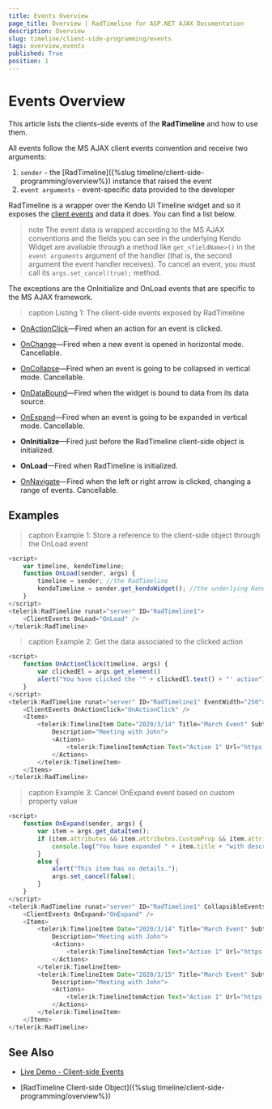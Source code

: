 ```yaml
---
title: Events Overview
page_title: Overview | RadTimeline for ASP.NET AJAX Documentation
description: Overview
slug: timeline/client-side-programming/events
tags: overview,events
published: True
position: 1
---
```


# Events Overview

This article lists the clients-side events of the **RadTimeline** and how to use them.

All events follow the MS AJAX client events convention and receive two arguments:

1. `sender` - the [RadTimeline]({%slug timeline/client-side-programming/overview%}) instance that raised the event
1. `event arguments` - event-specific data provided to the developer

RadTimeline is a wrapper over the Kendo UI Timeline widget and so it exposes the [client events](https://docs.telerik.com/kendo-ui/api/javascript/ui/timeline#events) and data it does. You can find a list below.

>note The event data is wrapped according to the MS AJAX conventions and the fields you can see in the underlying Kendo Widget are avaliable through a method like `get_<fieldName>()` in the `event arguments` argument of the handler (that is, the second argument the event handler receives). To cancel an event, you must call its `args.set_cancel(true);` method.

The exceptions are the OnInitialize and OnLoad events that are specific to the MS AJAX framework.

>caption Listing 1: The client-side events exposed by RadTimeline

* [OnActionClick](https://docs.telerik.com/kendo-ui/api/javascript/ui/timeline/events/actionclick)—Fired when an action for an event is clicked.

* [OnChange](https://docs.telerik.com/kendo-ui/api/javascript/ui/timeline/events/change)—Fired when a new event is opened in horizontal mode. Cancellable.

* [OnCollapse](https://docs.telerik.com/kendo-ui/api/javascript/ui/timeline/events/collapse)—Fired when an event is going to be collapsed in vertical mode. Cancellable.

* [OnDataBound](https://docs.telerik.com/kendo-ui/api/javascript/ui/timeline/events/databound)—Fired when the widget is bound to data from its data source.

* [OnExpand](https://docs.telerik.com/kendo-ui/api/javascript/ui/timeline/events/expand)—Fired when an event is going to be expanded in vertical mode. Cancellable.

* **OnInitialize**—Fired just before the RadTimeline client-side object is initialized.

* **OnLoad**—Fired when RadTimeline is initialized.

* [OnNavigate](https://docs.telerik.com/kendo-ui/api/javascript/ui/timeline/events/open)—Fired when the left or right arrow is clicked, changing a range of events. Cancellable.


## Examples

>caption Example 1: Store a reference to the client-side object through the OnLoad event

````JavaScript
<script>
    var timeline, kendoTimeline;
    function OnLoad(sender, args) {
        timeline = sender; //the RadTimeline
        kendoTimeline = sender.get_kendoWidget(); //the underlying Kendo Timeline
    }
</script>
<telerik:RadTimeline runat="server" ID="RadTimeline1">
    <ClientEvents OnLoad="OnLoad" />
</telerik:RadTimeline>
````

>caption Example 2: Get the data associated to the clicked action

````JavaScript
<script>
    function OnActionClick(timeline, args) {
        var clickedEl = args.get_element()
        alert("You have clicked the '" + clickedEl.text() + "' action");
    }
</script>
<telerik:RadTimeline runat="server" ID="RadTimeline1" EventWidth="250">
    <ClientEvents OnActionClick="OnActionClick" />
    <Items>
        <telerik:TimelineItem Date="2020/3/14" Title="March Event" Subtitle="14 March 2020" CustomProp="expandable"
            Description="Meeting with John">
            <Actions>
                <telerik:TimelineItemAction Text="Action 1" Url="https://google.com/search?q=action1" />
            </Actions>
        </telerik:TimelineItem>
    </Items>
</telerik:RadTimeline>
````

>caption Example 3: Cancel OnExpand event based on custom property value

````JavaScript
<script>
    function OnExpand(sender, args) {
        var item = args.get_dataItem();
        if (item.attributes && item.attributes.CustomProp && item.attributes.CustomProp == "expandable") {
            console.log("You have expanded " + item.title + "with description: " + item.description);
        }
        else {
            alert("This item has no details.");
            args.set_cancel(false);
        }
    }
</script>
<telerik:RadTimeline runat="server" ID="RadTimeline1" CollapsibleEvents="true" EventWidth="250">
    <ClientEvents OnExpand="OnExpand" />
    <Items>
        <telerik:TimelineItem Date="2020/3/14" Title="March Event" Subtitle="14 March 2020" CustomProp="expandable"
            Description="Meeting with John">
            <Actions>
                <telerik:TimelineItemAction Text="Action 1" Url="https://google.com/search?q=action1" />
            </Actions>
        </telerik:TimelineItem>
        <telerik:TimelineItem Date="2020/3/15" Title="March Event" Subtitle="15 March 2020"
            Description="Meeting with John">
            <Actions>
                <telerik:TimelineItemAction Text="Action 1" Url="https://google.com/search?q=action1" />
            </Actions>
        </telerik:TimelineItem>
    </Items>
</telerik:RadTimeline>
````


## See Also

* [Live Demo - Client-side Events](https://demos.telerik.com/aspnet-ajax/timeline/client-side-events/defaultcs.aspx)

* [RadTimeline Client-side Object]({%slug timeline/client-side-programming/overview%})











